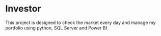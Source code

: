 # Investor
This project is designed to check the market every day and manage my portfolio using python, SQL Server and Power BI
